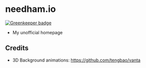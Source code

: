# needham.io

[![Greenkeeper badge](https://badges.greenkeeper.io/PatNeedham/needham.io.svg)](https://greenkeeper.io/)

- My unofficial homepage

## Credits

- 3D Background animations: https://github.com/tengbao/vanta
